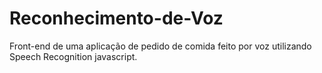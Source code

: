 # Reconhecimento-de-Voz
Front-end de uma aplicação de pedido de comida feito por voz utilizando Speech Recognition javascript.
